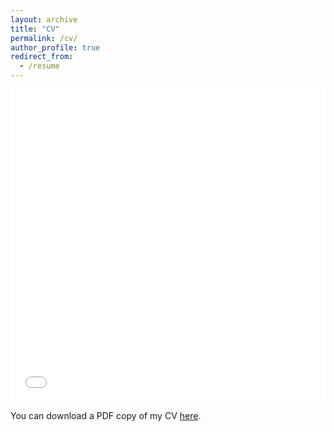 ```yaml
---
layout: archive
title: "CV"
permalink: /cv/
author_profile: true
redirect_from:
  - /resume
---
```


<iframe src="/files/Eslam_Elfager.pdf" width="100%" height="500" frameborder="no" border="0" marginwidth="0" marginheight="0"></iframe>

You can download a PDF copy of my CV [here](/files/Eslam_Elfager.pdf).
